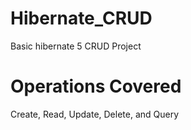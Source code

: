 # Hibernate_CRUD
Basic hibernate 5 CRUD Project

# Operations Covered
Create, Read, Update, Delete, and Query
